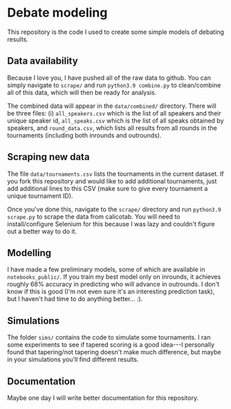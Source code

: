 # Debate modeling

This repository is the code I used to create some simple models of debating results.

## Data availability

Because I love you, I have pushed all of the raw data to github. You can simply navigate to ``scrape/`` and run ``python3.9 combine.py`` to clean/combine all of this data, which will then be ready for analysis.

The combined data will appear in the ``data/combined/`` directory. There will be three files: (i) ``all_speakers.csv`` which is the list of all speakers and their unique speaker id, ``all_speaks.csv`` which is the list of all speaks obtained by speakers, and ``round_data.csv``, which lists all results from all rounds in the tournaments (including both inrounds and outrounds).

## Scraping new data

The file ``data/tournaments.csv`` lists the tournaments in the current dataset. If you fork this repository and would like to add additional tournaments, just add additional lines to this CSV (make sure to give every tournament a unique tournament ID).

Once you've done this, navigate to the ``scrape/`` directory and run ``python3.9 scrape.py`` to scrape the data from calicotab. You will need to install/configure Selenium for this because I was lazy and couldn't figure out a better way to do it.

## Modelling

I have made a few preliminary models, some of which are available in ``notebooks_public/``. If you train my best model only on inrounds, it achieves roughly 68% accuracy in predicting who will advance in outrounds. I don't know if this is good (I'm not even sure it's an interesting prediction task), but I haven't had time to do anything better... :).

## Simulations

The folder ``sims/`` contains the code to simulate some tournaments. I ran some experiments to see if tapered scoring is a good idea---I personally found that tapering/not tapering doesn't make much difference, but maybe in your simulations you'll find different results.

## Documentation

Maybe one day I will write better documentation for this repository.